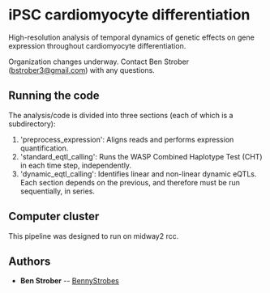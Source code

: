 # iPSC cardiomyocyte differentiation

High-resolution analysis of temporal dynamics of genetic effects on gene expression throughout cardiomyocyte differentiation.

Organization changes underway. Contact Ben Strober (bstrober3@gmail.com) with any questions.

## Running the code

The analysis/code is divided into three sections (each of which is a subdirectory):
1. 'preprocess_expression': Aligns reads and performs expression quantification.
2. 'standard_eqtl_calling': Runs the WASP Combined Haplotype Test (CHT) in each time step, independently.
3. 'dynamic_eqtl_calling': Identifies linear and non-linear dynamic eQTLs.
Each section depends on the previous, and therefore must be run sequentially, in series.


## Computer cluster

This pipeline was designed to run on midway2 rcc.

## Authors

* **Ben Strober** -- [BennyStrobes](https://github.com/BennyStrobes)